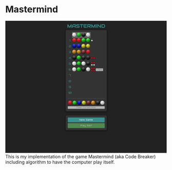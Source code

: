# Mastermind

![sreencast](Screen%20Shot.png)
This is my implementation of the game Mastermind (aka Code Breaker) including algorithm to have the computer play itself.
